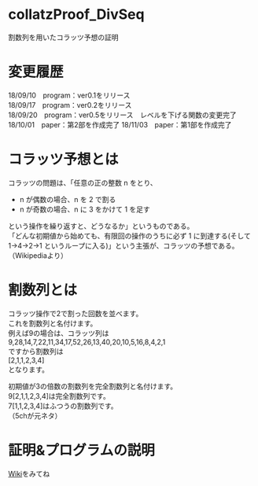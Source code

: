 # collatzProof_DivSeq
割数列を用いたコラッツ予想の証明
# 変更履歴
18/09/10　program：ver0.1をリリース  
18/09/17　program：ver0.2をリリース  
18/09/20　program：ver0.5をリリース　レベルを下げる関数の変更完了  
18/10/01　paper：第2部を作成完了
18/11/03　paper：第1部を作成完了
# コラッツ予想とは
コラッツの問題は、「任意の正の整数 n をとり、  
  
- n が偶数の場合、n を 2 で割る  
- n が奇数の場合、n に 3 をかけて 1 を足す  
  
という操作を繰り返すと、どうなるか」というものである。  
「どんな初期値から始めても、有限回の操作のうちに必ず 1 に到達する(そして 1→4→2→1 というループに入る)」という主張が、コラッツの予想である。   
（Wikipediaより）  
# 割数列とは
コラッツ操作で2で割った回数を並べます。  
これを割数列と名付けます。  
例えば9の場合は、コラッツ列は  
9,28,14,7,22,11,34,17,52,26,13,40,20,10,5,16,8,4,2,1  
ですから割数列は  
[2,1,1,2,3,4]  
となります。

初期値が3の倍数の割数列を完全割数列と名付けます。  
9[2,1,1,2,3,4]は完全割数列です。  
7[1,1,2,3,4]はふつうの割数列です。  
（5chが元ネタ）  
# 証明&プログラムの説明
[Wiki](https://github.com/righ1113/collatzProof_DivSeq/wiki)をみてね  
  
  
  
